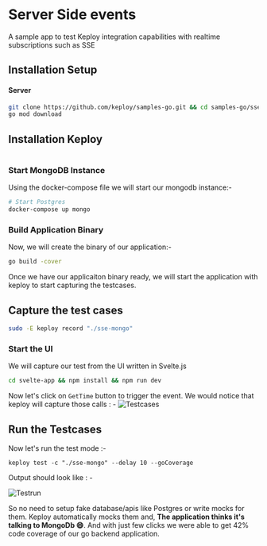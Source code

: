 # Server Side events
A sample app to test Keploy integration capabilities with realtime subscriptions such as SSE

## Installation Setup

#### Server
```bash
git clone https://github.com/keploy/samples-go.git && cd samples-go/sse-svelte
go mod download
```

## Installation Keploy

```bash

```

### Start MongoDB Instance 
Using the docker-compose file we will start our mongodb instance:-

```bash
# Start Postgres
docker-compose up mongo
```

### Build Application Binary
Now, we will create the binary of our application:-

```bash
go build -cover
```
Once we have our applicaiton binary ready, we will start the application with keploy to start capturing the testcases.

## Capture the test cases
```bash
sudo -E keploy record "./sse-mongo"
```

### Start the UI
We will capture our test from the UI written in Svelte.js
```bash
cd svelte-app && npm install && npm run dev
```

Now let's click on `GetTime` button to trigger the event. We would notice that keploy will capture those calls : - 
![Testcases](./img/testcase.png?raw=true)

## Run the Testcases
Now let's run the test mode :-

```shell
keploy test -c "./sse-mongo" --delay 10 --goCoverage
```

Output should look like : - 

![Testrun](./img/testrun.png?raw=true)

So no need to setup fake database/apis like Postgres or write mocks for them. Keploy automatically mocks them and, **The application thinks it's talking to MongoDb 😄**. And with just few clicks we were able to get 42% code coverage of our go backend application.

